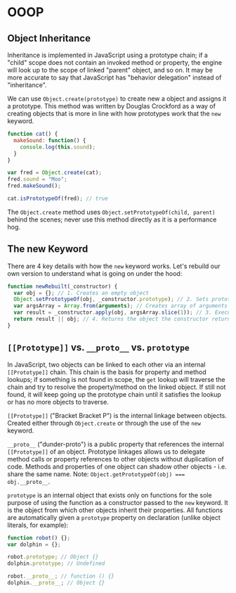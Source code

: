 # OOOP

## Object Inheritance

Inheritance is implemented in JavaScript using a prototype chain; if a "child" scope does not contain an invoked method or property, the engine will look up to the scope of linked "parent" object, and so on. It may be more accurate to say that JavaScript has "behavior delegation" instead of "inheritance".

We can use `Object.create(prototype)` to create new a object and assigns it a prototype. This method was written by Douglas Crockford as a way of creating objects that is more in line with how prototypes work that the `new` keyword.

```javascript
function cat() {
  makeSound: function() {
    console.log(this.sound);
  }
}

var fred = Object.create(cat);
fred.sound = "Moo";
fred.makeSound();

cat.isPrototypeOf(fred); // true
```

The `Object.create` method uses `Object.setPrototypeOf(child, parent)` behind the scenes; never use this method directly as it is a performance hog.

## The new Keyword

There are 4 key details with how the `new` keyword works. Let's rebuild our own version to understand what is going on under the hood:

```javascript
function newRebuilt(_constructor) {
  var obj = {}; // 1. Creates an empty object
  Object.setPrototypeOf(obj, _constructor.prototype); // 2. Sets prototype of the new object
  var argsArray = Array.from(arguments); // Creates array of arguments - ES6 syntax
  var result = _constructor.apply(obj, argsArray.slice(1)); // 3. Executes constructor with object and any arguments passed in (arguments[1], arguments[2], etc.)
  return result || obj; // 4. Returns the object the constructor returns (edge case) otherwise return the new object
}
```

## `[[Prototype]]` vs. `__proto__` vs. `prototype`

In JavaScript, two objects can be linked to each other via an internal `[[Prototype]]` chain. This chain is the basis for property and method lookups; if something is not found in scope, the `get` lookup will traverse the chain and try to resolve the property/method on the linked object. If still not found, it will keep going up the prototype chain until it satisfies the lookup or has no more objects to traverse.

`[[Prototype]]` ("Bracket Bracket P") is the internal linkage between objects. Created either through `Object.create` or through the use of the `new` keyword.

`__proto__` ("dunder-proto") is a public property that references the internal `[[Prototype]]` of an object. Prototype linkages allows us to delegate method calls or property references to other objects without duplication of code. Methods and properties of one object can shadow other objects - i.e. share the same name. Note: `Object.getPrototypeOf(obj) === obj.__proto__`.

`prototype` is an internal object that exists only on functions for the sole purpose of using the function as a constructor passed to the `new` keyword. It is the object from which other objects inherit their properties. All functions are automatically given a `prototype` property on declaration (unlike object literals, for example):

```javascript
function robot() {};
var dolphin = {};

robot.prototype; // Object {}
dolphin.prototype; // Undefined

robot.__proto__; // function () {}
dolphin.__proto__; // Object {}
```
